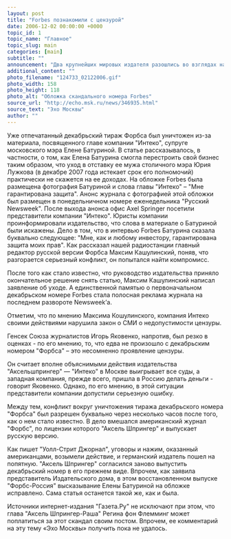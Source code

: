 ```yaml
---
layout: post
title: "Forbes познакомили с цензурой"
date: 2006-12-02 00:00:00 +0000
topic_id: 1
topic_name: "Главное"
topic_slug: main
categories: [main]
subtitle: ""
announcement: "Два крупнейших мировых издателя разошлись во взглядах на журналистику. Издательский дом Axel Springer Russia отказался печатать историю самой богатой женщины России — Елены Батуриной, пустив под нож весь тираж декабрьского Forbes."
additional_content: ""
photo_filename: "124733_02122006.gif"
photo_width: 158
photo_height: 118
photo_alt: "Обложка скандального номера Forbes"
source_url: "http://echo.msk.ru/news/346935.html"
source_text: "Эхо Москвы"
author: ""
---
```

Уже отпечатанный декабрьский тираж Форбса был уничтожен из-за материала, посвященного главе компании "Интеко", супруге московского мэра Елене Батуриной. В статье рассказывалось, в частности, о том, как Елена Батурина смогла перестроить свой бизнес таким образом, что уход в отставку ее мужа столичного мэра Юрия Лужкова (в декабре 2007 года истекает срок его полномочий) практически не скажется на ее доходах. На обложке Forbes была размещена фотография Батуриной и слова главы "Интеко" – "Мне гарантирована защита". Анонс журнала с фотографией этой обложки был размещен в понедельничном номере еженедельника "Русский Newsweek". После выхода анонса офис Axel Springer посетили представители компании "Интеко". Юристы компании проинформировали издательство, что слова в материале о Батуриной были искажены. Дело в том, что в интервью Forbes Батурина сказала буквально следующее: "Мне, как и любому инвестору, гарантирована защита моих прав". Как рассказал нашей радиостанции главный редактор русской версии Форбса Максим Кашулинский, поняв, что разгорается серьезный конфликт, он попытался найти компромисс.

После того как стало известно, что руководство издательства приняло окончательное решение снять статью, Максим Кашулинский написал заявление об уходе. А единственной памятью о первоначальном декабрьском номере Forbes стала полосная реклама журнала на последнем развороте Newsweek’а.

Отметим, что по мнению Максима Кошулинского, компания Интеко своими действиями нарушила закон о СМИ о недопустимости цензуры.

Генсек Союза журналистов Игорь Яковенко, напротив, был резко в оценках - по его мнению, то, что едва не произошло с декабрьским номером "Форбса" – это несомненно проявление цензуры.

Он считает вполне объяснимыми действия издательства "Аксельшпрингер" &mdash; "Интеко" в Москве выигрывает все суды, а западная компания, прежде всего, пришла в Россию делать деньги - говорит Яковенко. Однако, по его мнению, в этой ситуации представители компании допустили серьезную ошибку.

Между тем, конфликт вокруг уничтожения тиража декабрьского номера "Форбса" был разрешен буквально через несколько часов после того, как о нем стало известно. В дело вмешался американский журнал "Форбс", по лицензии которого "Аксель Шпрингер" и выпускает русскую версию.

Как пишет "Уолл-Стрит Джорнал", уговоры и нажим, оказанный американцами, возымели действие, и германский издатель пошел на попятную. "Аксель Шпрингер" согласился заново выпустить декабрьский номер в его прежнем виде. Впрочем, как заявила представитель Издательского дома, в этом восстановленном выпуске "Форбс-Россия" высказывание Елены Батуриной на обложке исправлено. Сама статья останется такой же, как и была.

Источники интернет-издания "Газета.Ру" не исключают при этом, что глава "Аксель Шпрингер-Раша" Регина фон Флемминг может поплатиться за этот скандал своим постом. Впрочем, ее комментарий на эту тему «Эхо Москвы» получить пока не удалось.
